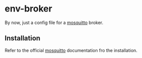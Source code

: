 # env-broker

By now, just a config file for a [mosquitto](https://mosquitto.org/man/mosquitto-8.html) broker.

## Installation

Refer to the official [mosquitto](https://mosquitto.org/) documentation fro the installation.
